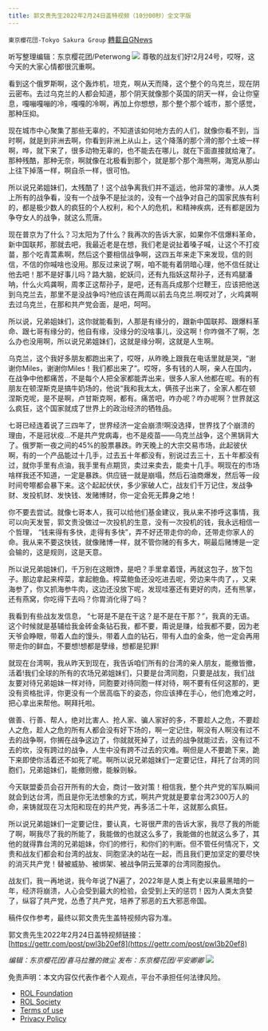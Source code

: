 ```yaml
---
title: 郭文贵先生2022年2月24日盖特视频（10分00秒）全文字版
---
```

`東京櫻花団-Tokyo Sakura Group` [轉載自GNews](https://gnews.org/zh-hans/2061757/)

听写整理编辑：东京樱花团/Peterwong
![](https://assets.gnews.org/wp-content/uploads/2022/02/022511.png)
尊敬的战友们好!2月24号，哎呀，这今天的大家心情都很沉重啊。

看到这个俄罗斯啊，这个轰炸机，坦克，啊从天而降，这个整个的乌克兰，现在阴云密布。去过乌克兰的人都会知道，那个阴天就像那个英国的阴天一样，会让你窒息，嘎嘣嘎嘣的冷，嘎嘎的冷啊，再加上你想想，那个整个那个城市，那个感觉，那种压抑。

现在城市中心聚集了那些无辜的，不知道该如何地方去的人们，就像你看不到，当时啊，就是到非洲去啊，你看到非洲上从山上，这个降落的那个滑的那个土坡一样啊，哗，就下来了，很多动物无辜的，也不能去在哪儿，就在下面直接就给淹了。那种残酷，那种无奈，啊就像在北极看到那个，就是那个那个海熊啊，海宽从那山上往下掉落一样，啊自杀一样，很可怕。

所以说兄弟姐妹们，太残酷了！这个战争离我们并不遥远，他非常的凄惨。从人类上所有的战争看，没有一个战争不是扯淡的，没有一个战争对自己的国家民族有利的，都是极少数人的疯狂的个人权利，和个人的危机，和精神疾病，还有都是因为争夺女人的战争，就这么荒唐。

现在普京为了什么？习太阳为了什么？我再次的告诉大家，如果你不信爆料革命，新中国联邦，那就去吧，我最近老是在想，我们老是说扯着嗓子喊，让这个不打疫苗，那个吃青蒿素啊，然后这个要相信战争啊，这四五年来走下来发现，信的则信，不信的你喊啥也没用。那反过来说了啊，咱不能有着阴暗心理，他不信任就让他去吧！那不是好事儿吗？路大脑，蛇妖闫，还有九指妖这帮孙子，还有鸡腿潘呐，什么火鸡龚啊，周孝正这帮孙子，是吧，还有高兵成那个烂鞭王，应该把他送到乌克兰去，那里不是没战争吗?他应该在两周以前去乌克兰.啊哎对了，火鸡龚啊去过乌克兰，在那和共产党会面，是吧，呵呵。

所以说，兄弟姐妹们，这你就能看到，人那是有缘分的，跟新中国联邦、跟爆料革命、跟七哥有缘分的，他自有缘，没缘分的没啥事儿，没这啊！你咋做不了啊，怎么办也没用啊，所以说兄弟姐妹们，这就是缘分啊，这就是人生啊。

乌克兰，这个我好多朋友都跑出来了，哎呀，从昨晚上跟我在电话里就是哭，“谢谢你Miles，谢谢你Miles！我们都出来了”。哎呀，多有钱的人啊，亲人在国内，在战争中他都痛苦，不是每个人把全家都能弄出来，很多人家人他都在呢。有的有朋友在顿涅斯克是搞牛奶场的，他说“我和我太太，俩孩子出来了，全家人都在顿涅斯克呢，是不是啊，卢甘斯克啊，都有。痛苦吧，咋办呢？咋办呢啊？世界就这么疯狂，这个国家就成了世界上的政治经济的牺牲品。

七哥已经连着说了三四年了，世界经济一定会崩溃!啊没选择，世界找了个崩溃的理由，不是冠状疫…不是共产党病毒，也不是疫苗——乌克兰战争，这个黑锅背大了。俄罗斯一夜之间的45%的股票暴跌。昨天晚上的大宗交易市场，此起彼伏啊，有的一个产品能过十几手，过去五十年都没有，别说过去三十，五十年都没有过，就你手里有点油，我手里有点期货，卖过来卖去，能卖十几手。啊现在的市场啥样我还不知道，一定是暴跌。供应链一就是崩塌，然后石油商爆发，然后等一段时间夸嚓都会暴下来。这个起起伏伏，多少家破人亡，战友们千万记住，发战争财、发投机财、发快钱、发赌博财，你一定会死无葬身之地！

你不要去尝试。就像七哥本人，我可以给他们基金建议，我从来不掺呼这事情，我可以向天发誓，郭文贵没做过一次投机的生意，没有一次投机的钱，我永远相信一个哲理， “钱来得有多快，走得有多快”，弄不好还带走你的命，还带走你家人的命。我从来不要这快钱，就像赌博一样，就不管你赌的有多大，啊最后赌博是一定会输的，这是规则，这是天意。

所以说兄弟姐妹们，千万别在这眼馋，是吧？手里拿着馍，再就这包子，放下包子。那边拿起来榨菜，拿起鲍鱼。榨菜鲍鱼还没吃进去呢，旁边来牛肉了，，又来海参了，你又抓海参牛肉，这边还没放下呢，发现哇塞还有更好的肉，还有熊掌，还有燕窝，你吃得下去吗？你胃消化得了吗？

我看到有些战友发信息， “七哥是不是在干这？是不是在干那？”，我真的无语。这个时候就是基辅给我金砖金条钻石我，都不要，甭说是赚，给我都不要，因为老天爷会睁眼，带着人血的馒头，带着人血的钻石，带有人血的金条，他一定会再用带走你的鲜血，不要想!想都是孽缘，想都是犯罪!

就现在台湾啊，我从昨天到现在，我告诉咱们所有的台湾的亲人朋友，能撤皆撤，活着!我们全球的所有的农场兄弟姐妹们，只要是台湾同胞，只要是战友，我们战友要对待兄弟姐妹一样对待，同胞要对待同胞一样对待，啊不要有任何这那的，更没有资格批评，你更没有一个居高临下的姿态，你应该捧在手心，他们危难之时，把心拿出来帮他。啊拜托啦。

做善、行善、帮人，绝对比害人、抢人家、骗人家好的多，不要趁人之危，不要趁人之危，趁人之危的所有人都会没有好下场的，啊一定记住，啊没有人啊没有过不去的战争啊，你搁在战争这边了，你就就死掉了，过去的战争就能过去，没有过不去的坎，没有跨过的战争，人生中没有跨不过去的灾难。啊但是人不要跪下来，跪下来即使你活着还不如死了呢。啊所以说兄弟姐妹们一定要记住，拜托了台湾的同胞们，兄弟姐妹们，能撤则撤，能躲则躲。

今天联盟委员会召开所有的大会，商讨一致对策！相信我，整个共产党的军队瞬间就会到达台湾，而且是你无法想象的方式，啊共产党就是要拿台湾2300万人的命，来铸就现在习太阳和现在的共产党，再多活二十年，这就那么疯狂。

所以说兄弟姐妹们一定要记住，要认真，七哥很严肃的告诉大家，我尽了我的所能了啊，啊我尽了我的所能了，我能做的也就这么多了，我能做的也就这么多了，其他的就得靠台湾的兄弟姐妹，你们的修行，和你们的判断。但不管任何情况下，文贵和战友们都会和台湾的战友、同胞坚决的站在一起，而且我们更加坚定的要尽快的消灭共产党！替被威胁、被绑架、被战争阴云笼罩的台湾同胞报仇。

战友们，我一再地说，我今年说了N遍了，2022年是人类上有史以来最黑暗的一年，经济将崩溃，人心会受到最大的检验，会受到上天的惩罚！因为人类太贪婪了，纵容了共产党，怂恿了共产党，培养了邪恶的五大邪恶帝国。

稿件仅作参考，最终以郭文贵先生盖特视频内容为准。

郭文贵先生2022年2月24日盖特视频链接：[https://gettr.com/post/pwl3b20ef8](https://gettr.com/post/pwl3b20ef8)

*编辑：东京樱花团/喜马拉雅的微尘
发布：东京樱花团/平安卿卿*
![](https://assets.gnews.org/wp-content/uploads/2022/02/IMG_0887.jpg)
 

免责声明：本文内容仅代表作者个人观点，平台不承担任何法律风险。

- [ROL Foundation](https://rolfoundation.org/)
- [ROL Society](https://rolsociety.org/)
- [Terms of use](https://gnews.org/terms-of-use-3/)
- [Privacy Policy](https://gnews.org/privacy-policy/)
